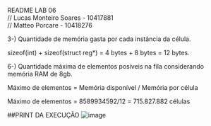 README LAB 06 <br>
// Lucas Monteiro Soares - 10417881<br>
// Matteo Porcare - 10418276

3-) Quantidade de memória gasta por cada instância da célula.

sizeof(int) + sizeof(struct reg*) = 4 bytes + 8 bytes = 12 bytes.

6-) Quantidade máxima de elementos posíveis na fila considerando memória RAM de 8gb.

Máximo de elementos = Memória disponível / Memória por célula

Máximo de elementos = 8589934592/12 = 715.827.882 células

##PRINT DA EXECUÇÃO
![image](https://github.com/user-attachments/assets/4d5440cd-6c07-414e-8b32-397091cf7b2d)
